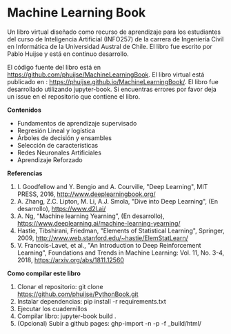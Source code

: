 # Machine Learning Book

Un libro virtual diseñado como recurso de aprendizaje para los estudiantes del curso de Inteligencia Artificial (INFO257) de la carrera de Ingeniería Civil en Informática de la Universidad Austral de Chile. El libro fue escrito por Pablo Huijse y está en continuo desarrollo.

El código fuente del libro está en https://github.com/phuijse/MachineLearningBook. El libro virtual está publicado en : https://phuijse.github.io/MachineLearningBook/. El libro fue desarrollado utilizando jupyter-book. Si encuentras errores por favor deja un issue en el repositorio que contiene el libro.

**Contenidos**

- Fundamentos de aprendizaje supervisado
- Regresión Lineal y logística
- Árboles de decisión y ensambles
- Selección de características
- Redes Neuronales Artificiales 
- Aprendizaje Reforzado

**Referencias**

1. I. Goodfellow and Y. Bengio and A. Courville, "Deep Learning", MIT PRESS, 2016, http://www.deeplearningbook.org/  
1. A. Zhang, Z.C. Lipton, M. Li, A.J. Smola, "Dive into Deep Learning", (En desarrollo), https://www.d2l.ai/
1. A. Ng, “Machine learning Yearning”, (En desarrollo), https://www.deeplearning.ai/machine-learning-yearning/  
1. Hastie, Tibshirani, Friedman, "Elements of Statistical Learning", Springer, 2009, http://www.web.stanford.edu/~hastie/ElemStatLearn/
1. V. Francois-Lavet, et al., "An Introduction to Deep Reinforcement Learning", Foundations and Trends in Machine Learning: Vol. 11, No. 3-4, 2018, https://arxiv.org/abs/1811.12560

**Como compilar este libro**

1. Clonar el repositorio: git clone https://github.com/phuijse/PythonBook.git
1. Instalar dependencias: pip install -r requirements.txt
1. Ejecutar los cuadernillos
1. Compilar libro: jupyter-book build .
1. (Opcional) Subir a github pages: ghp-import -n -p -f _build/html/
